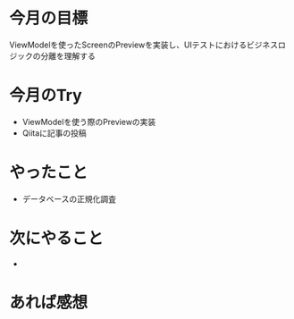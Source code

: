 # 今月の目標
ViewModelを使ったScreenのPreviewを実装し、UIテストにおけるビジネスロジックの分離を理解する
# 今月のTry
* ViewModelを使う際のPreviewの実装
* Qiitaに記事の投稿
# やったこと
* データベースの正規化調査
# 次にやること
* 
# あれば感想
